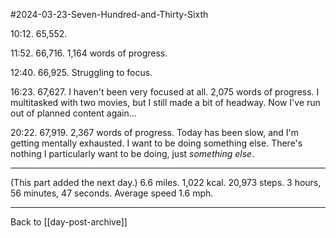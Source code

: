 #2024-03-23-Seven-Hundred-and-Thirty-Sixth

10:12.   65,552.

11:52.  66,716.  1,164 words of progress.

12:40.  66,925.  Struggling to focus.

16:23.  67,627.  I haven't been very focused at all.  2,075 words of progress.  I multitasked with two movies, but I still made a bit of headway.  Now I've run out of planned content again...

20:22.  67,919.  2,367 words of progress.  Today has been slow, and I'm getting mentally exhausted.  I want to be doing something else.  There's nothing I particularly want to be doing, just *something else*.

---
(This part added the next day.)  6.6 miles.  1,022 kcal.  20,973 steps.  3 hours, 56 minutes, 47 seconds.  Average speed 1.6 mph.

---
Back to [[day-post-archive]]